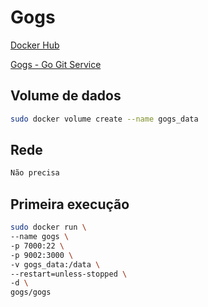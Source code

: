 # Gogs

[Docker Hub](https://hub.docker.com/r/gogs/gogs/)

[Gogs - Go Git Service](https://gogs.io/)

## Volume de dados

```sh
sudo docker volume create --name gogs_data
```

## Rede

```sh
Não precisa
```

## Primeira execução

```sh
sudo docker run \
--name gogs \
-p 7000:22 \
-p 9002:3000 \
-v gogs_data:/data \
--restart=unless-stopped \
-d \
gogs/gogs
```